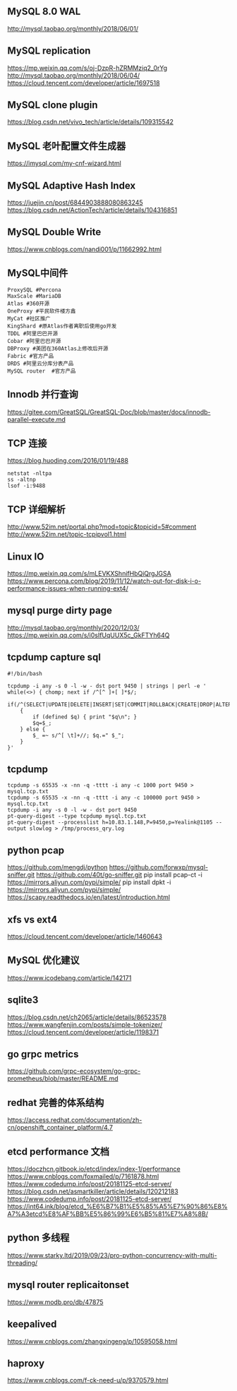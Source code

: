 ## MySQL 8.0 WAL
http://mysql.taobao.org/monthly/2018/06/01/
## MySQL replication 
https://mp.weixin.qq.com/s/oj-DzpR-hZRMMziq2_0rYg
http://mysql.taobao.org/monthly/2018/06/04/
https://cloud.tencent.com/developer/article/1697518
## MySQL clone plugin
https://blog.csdn.net/vivo_tech/article/details/109315542
## MySQL 老叶配置文件生成器
https://imysql.com/my-cnf-wizard.html
## MySQL Adaptive Hash Index
https://juejin.cn/post/6844903888080863245
https://blog.csdn.net/ActionTech/article/details/104316851
## MySQL Double Write
https://www.cnblogs.com/nandi001/p/11662992.html
## MySQL中间件
```
ProxySQL #Percona
MaxScale #MariaDB
Atlas #360开源
OneProxy #平民软件楼方鑫
MyCat #社区推广
KingShard #原Atlas作者离职后使用go开发
TDDL #阿里巴巴开源
Cobar #阿里巴巴开源
DBProxy #美团在360Atlas上修改后开源
Fabric #官方产品
DRDS #阿里云分库分表产品
MySQL router  #官方产品
```
## Innodb 并行查询
https://gitee.com/GreatSQL/GreatSQL-Doc/blob/master/docs/innodb-parallel-execute.md
## TCP 连接
https://blog.huoding.com/2016/01/19/488
```
netstat -nltpa
ss -altnp
lsof -i:9488
```
## TCP 详细解析
http://www.52im.net/portal.php?mod=topic&topicid=5#comment
http://www.52im.net/topic-tcpipvol1.html
## Linux IO
https://mp.weixin.qq.com/s/mLEVKXShnifHbQiQrgJGSA
https://www.percona.com/blog/2019/11/12/watch-out-for-disk-i-o-performance-issues-when-running-ext4/
## mysql  purge dirty page
http://mysql.taobao.org/monthly/2020/12/03/
https://mp.weixin.qq.com/s/i0sIfUqUUX5c_GkFTYh64Q
## tcpdump capture sql
```
#!/bin/bash

tcpdump -i any -s 0 -l -w - dst port 9450 | strings | perl -e '
while(<>) { chomp; next if /^[^ ]+[ ]*$/;
    if(/^(SELECT|UPDATE|DELETE|INSERT|SET|COMMIT|ROLLBACK|CREATE|DROP|ALTER|CALL)/i)
    {
        if (defined $q) { print "$q\n"; }
        $q=$_;
    } else {
        $_ =~ s/^[ \t]+//; $q.=" $_";
    }
}'
```
## tcpdump 
```
tcpdump -s 65535 -x -nn -q -tttt -i any -c 1000 port 9450 > mysql.tcp.txt
tcpdump -s 65535 -x -nn -q -tttt -i any -c 100000 port 9450 > mysql.tcp.txt
tcpdump -i any -s 0 -l -w - dst port 9450
pt-query-digest --type tcpdump mysql.tcp.txt  
pt-query-digest --processlist h=10.83.1.148,P=9450,p=Yealink@1105 --output slowlog > /tmp/process_qry.log
```
## python pcap
https://github.com/mengdj/python
https://github.com/forwxp/mysql-sniffer.git
https://github.com/40t/go-sniffer.git
pip install pcap-ct -i https://mirrors.aliyun.com/pypi/simple/
pip install dpkt -i https://mirrors.aliyun.com/pypi/simple/
https://scapy.readthedocs.io/en/latest/introduction.html
## xfs vs ext4
https://cloud.tencent.com/developer/article/1460643
## MySQL 优化建议
https://www.icodebang.com/article/142171
## sqlite3
https://blog.csdn.net/ch2065/article/details/86523578
https://www.wangfenjin.com/posts/simple-tokenizer/
https://cloud.tencent.com/developer/article/1198371
## go grpc metrics
https://github.com/grpc-ecosystem/go-grpc-prometheus/blob/master/README.md
## redhat 完善的体系结构
https://access.redhat.com/documentation/zh-cn/openshift_container_platform/4.7
## etcd performance 文档
https://doczhcn.gitbook.io/etcd/index/index-1/performance
https://www.cnblogs.com/foxmailed/p/7161878.html
https://www.codedump.info/post/20181125-etcd-server/
https://blog.csdn.net/asmartkiller/article/details/120212183
https://www.codedump.info/post/20181125-etcd-server/
https://int64.ink/blog/etcd_%E6%B7%B1%E5%85%A5%E7%90%86%E8%A7%A3etcd%E8%AF%BB%E5%86%99%E6%B5%81%E7%A8%8B/
## python 多线程
https://www.starky.ltd/2019/09/23/pro-python-concurrency-with-multi-threading/
## mysql router replicaitonset 
https://www.modb.pro/db/47875 
## keepalived
https://www.cnblogs.com/zhangxingeng/p/10595058.html
## haproxy
https://www.cnblogs.com/f-ck-need-u/p/9370579.html